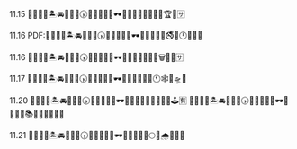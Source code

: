 11.15
💞🤞🐙🍣🏝🚘🧜🍙📞🕠🚿🍢💂😌🥥🕶💺🙈🧛🌝💆🤜🔎🐴🏆🔵🈂

11.16
PDF:💞🤞🐙🍣🏝🚘🧜🍙📞🕠🚿🍢💂😌🥥🕶💺🙈🧛🌝📖🚭🎅🕛🏒🐳🈳

11.16
💞🤞🐙🍣🏝🚘🧜🍙📞🕠🚿🍢💂😌🥥🕶💺🙈🧛🌝🐲👢😔🗑💆🏈🈂

11.17
💞🤞🐙🍣🏝🚘🧜🍙📞🕠🚿🍢💂😌🥥🕶💺🙈🧛🌝👞🛑🕚🕸👡🛸🆚

11.20
💞🤞🐙🍣🏝🚘🧜🍙📞🕠🚿🍢💂😌🥥🕶💺🙈🧝🐬📎🦅🌽🥑💚🕹🈶
💞🤞🐙🍣🏝🚘🧜🍙📞🕠🚿🍢💂😌🥥🕶💺🙈🧝🐬📚🥳😎🤘👒🚚🈸

11.21
💞🤞🐙🍣🏝🚘🧜🍙📞🕠🚿🍢💂😌🥥🕶💺🙈🧛🌝🐶🌕🎃🌧👒🥞🈲